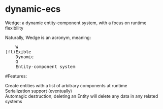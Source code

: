 # dynamic-ecs
Wedge: a dynamic entity-component system, with a focus on runtime flexibility

Naturally, Wedge is an acronym, meaning:

<pre>
    W  
(fl)Exible  
    Dynamic  
    G  
    Entity-component system  
</pre>

#Features:

Create entities with a list of arbitrary components at runtime  
Serialization support (eventually)  
Automagic destruction; deleting an Entity will delete any data in any related systems  
